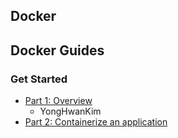## Docker

## Docker Guides

### Get Started

- [Part 1: Overview](https://github.com/yeonise/daily-code-snippets/blob/main/Docker/Guides/GetStarted/Overview.md)
    - YongHwanKim
- [Part 2: Containerize an application](https://github.com/yonghwankim-dev/daily-code-snippets/blob/main/Docker/Guides/GetStarted/2-Containerize-an-application.md)
